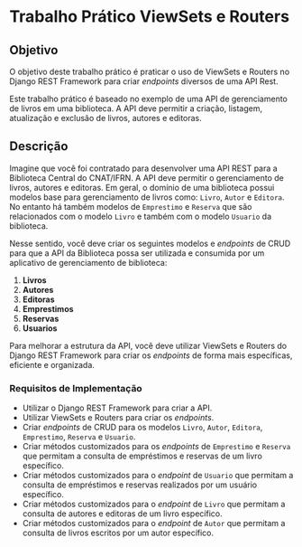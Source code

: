 # Trabalho Prático ViewSets e Routers

## Objetivo

O objetivo deste trabalho prático é praticar o uso de ViewSets e Routers no Django REST Framework para criar *endpoints* diversos de uma API Rest.

Este trabalho prático é baseado no exemplo de uma API de gerenciamento de livros em uma biblioteca. A API deve permitir a criação, listagem, atualização e exclusão de livros, autores e editoras.

## Descrição

Imagine que você foi contratado para desenvolver uma API REST para a Biblioteca Central do CNAT/IFRN. A API deve permitir o gerenciamento de livros, autores e editoras. Em geral, o domínio de uma biblioteca possui modelos base para gerenciamento de livros como: `Livro`, `Autor` e `Editora`. No entanto há também modelos de `Emprestimo` e `Reserva` que são relacionados com o modelo `Livro` e também com o modelo `Usuario` da biblioteca.

Nesse sentido, você deve criar os seguintes modelos e *endpoints* de CRUD para que a API da Biblioteca possa ser utilizada e consumida por um aplicativo de gerenciamento de biblioteca:

1. **Livros**
2. **Autores**
3. **Editoras**
4. **Emprestimos**
5. **Reservas**
6. **Usuarios**

Para melhorar a estrutura da API, você deve utilizar ViewSets e Routers do Django REST Framework para criar os *endpoints* de forma mais específicas, eficiente e organizada.

### Requisitos de Implementação
- Utilizar o Django REST Framework para criar a API.
- Utilizar ViewSets e Routers para criar os *endpoints*.
- Criar *endpoints* de CRUD para os modelos `Livro`, `Autor`, `Editora`, `Emprestimo`, `Reserva` e `Usuario`.
- Criar métodos customizados para os *endpoints* de `Emprestimo` e `Reserva` que permitam a consulta de empréstimos e reservas de um livro específico.
- Criar métodos customizados para o *endpoint* de `Usuario` que permitam a consulta de empréstimos e reservas realizados por um usuário específico.
- Criar métodos customizados para o *endpoint* de `Livro` que permitam a consulta de autores e editoras de um livro específico.
- Criar métodos customizados para o *endpoint* de `Autor` que permitam a consulta de livros escritos por um autor específico.
